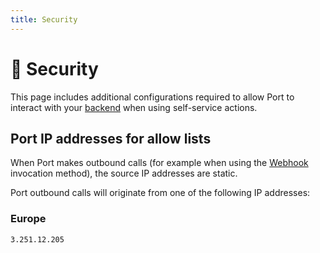 ```yaml
---
title: Security
---
```


# 🚥 Security

This page includes additional configurations required to allow Port to interact with your [backend](../setup-backend/setup-backend.md) when using self-service actions.

## Port IP addresses for allow lists

When Port makes outbound calls (for example when using the [Webhook](../setup-backend/webhook/webhook.md) invocation method), the source IP addresses are static.

Port outbound calls will originate from one of the following IP addresses:

### Europe

```text showLineNumbers
3.251.12.205
```
